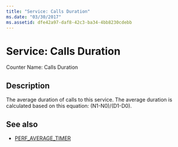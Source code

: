 ```yaml
---
title: "Service: Calls Duration"
ms.date: "03/30/2017"
ms.assetid: dfe42a97-daf8-42c3-ba34-4bb8230cdebb
---
```

# Service: Calls Duration
Counter Name: Calls Duration  
  
## Description  
 The average duration of calls to this service. The average duration is calculated based on this equation: (N1-N0)/(D1-D0).  
  
## See also

- [PERF_AVERAGE_TIMER](/?mfr=true)

